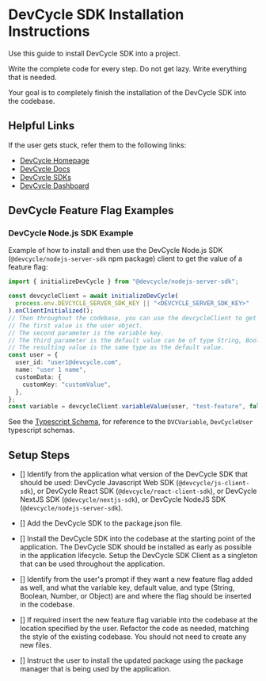 # DevCycle SDK Installation Instructions

Use this guide to install DevCycle SDK into a project.

Write the complete code for every step. Do not get lazy. Write everything that is needed.

Your goal is to completely finish the installation of the DevCycle SDK into the codebase.

## Helpful Links

If the user gets stuck, refer them to the following links:

- [DevCycle Homepage](https://www.devcycle.com/)
- [DevCycle Docs](https://docs.devcycle.com/)
- [DevCycle SDKs](https://docs.devcycle.com/sdk/)
- [DevCycle Dashboard](https://app.devcycle.com/)

## DevCycle Feature Flag Examples

### DevCycle Node.js SDK Example

Example of how to install and then use the DevCycle Node.js SDK (`@devcycle/nodejs-server-sdk` npm package) client to get the value of a feature flag:

```typescript
import { initializeDevCycle } from "@devcycle/nodejs-server-sdk";

const devcycleClient = await initializeDevCycle(
  process.env.DEVCYCLE_SERVER_SDK_KEY || "<DEVCYCLE_SERVER_SDK_KEY>"
).onClientInitialized();
// Then throughout the codebase, you can use the devcycleClient to get the feature flag values using the variableValue method.
// The first value is the user object.
// The second parameter is the variable key.
// The third parameter is the default value can be of type String, Boolean, Number, or Object.
// The resulting value is the same type as the default value.
const user = {
  user_id: "user1@devcycle.com",
  name: "user 1 name",
  customData: {
    customKey: "customValue",
  },
};
const variable = devcycleClient.variableValue(user, "test-feature", false);
```

See the [Typescript Schema](https://raw.githubusercontent.com/DevCycleHQ/js-sdks/main/sdk/js/src/types.ts), for reference to the `DVCVariable`, `DevCycleUser` typescript schemas.

## Setup Steps

- [] Identify from the application what version of the DevCycle SDK that should be used: DevCycle Javascript Web SDK (`@devcycle/js-client-sdk`), or DevCycle React SDK (`@devcycle/react-client-sdk`), or DevCycle NextJS SDK (`@devcycle/nextjs-sdk`), or DevCycle NodeJS SDK (`@devcycle/nodejs-server-sdk`).

- [] Add the DevCycle SDK to the package.json file.

- [] Install the DevCycle SDK into the codebase at the starting point of the application. The DevCycle SDK should be installed as early as possible in the application lifecycle. Setup the DevCycle SDK Client as a singleton that can be used throughout the application.

- [] Identify from the user's prompt if they want a new feature flag added as well, and what the variable key, default value, and type (String, Boolean, Number, or Object) are and where the flag should be inserted in the codebase.

- [] If required insert the new feature flag variable into the codebase at the location specified by the user. Refactor the code as needed, matching the style of the existing codebase. You should not need to create any new files.

- [] Instruct the user to install the updated package using the package manager that is being used by the application.
